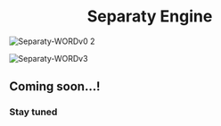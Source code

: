 <h1 align="center"> Separaty Engine </h1> 

![Separaty-WORDv0 2](https://user-images.githubusercontent.com/73245381/211683941-2189409e-4304-4bf7-984a-0f7b9a11c3d3.png)

![Separaty-WORDv3](https://user-images.githubusercontent.com/73245381/211685397-710f10b5-845e-4d10-a75b-a1de9340dfac.png)

## Coming soon...!
### Stay tuned
